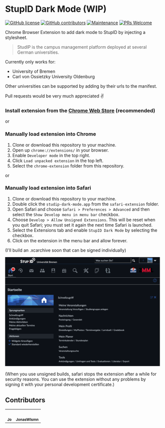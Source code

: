 # StupID Dark Mode (WIP)

[![GitHub license](https://img.shields.io/github/license/Naereen/StrapDown.js.svg)](https://github.com/JoHoop/studip-dark-mode/blob/master/LICENSE)
[![GitHub contributors](https://img.shields.io/github/contributors/JoHoop/studip-dark-mode.svg)](https://github.com/JoHoop/studip-dark-mode/graphs/contributors/)
[![Maintenance](https://img.shields.io/badge/Maintained%3F-yes-green.svg)](https://github.com/JoHoop/studip-dark-mode/graphs/commit-activity)
[![PRs Welcome](https://img.shields.io/badge/PRs-welcome-brightgreen.svg?style=flat)](http://makeapullrequest.com)

Chrome Browser Extension to add dark mode to StupID by injecting a stylesheet.

> StudIP is the campus management platform deployed at several German universities.

Currently only works for:
- University of Bremen
- Carl von Ossietzky University Oldenburg

Other universities can be supported by adding by their urls to the manifest.

Pull requests would be very much appreciated ✌️

### Install extension from the [Chrome Web Store](https://chrome.google.com/webstore/detail/studip-dark-mode/fagenjpogifjohbjmdlomhkpbipkmeel) (recommended)

or

### Manually load extension into Chrome

1. Clone or download this repository to your machine.
2. Open up `chrome://extensions/` in your browser.
3. Enable `Developer mode` in the top right.
4. Click `Load unpacked extension` in the top left.
5. Select the `chrome-extension` folder from this repository.

or

### Manually load extension into Safari

1. Clone or download this repository to your machine.
2. Double click the `studip-dark-mode.app` from the `safari-extension` folder.
3. Open Safari and choose `Safari > Preferences > Advanced` and then select the `Show Develop menu in menu bar` checkbox.
4. Choose `Develop > Allow Unsigned Extensions`. This will be reset when you quit Safari; you must set it again the next time Safari is launched.
5. Select the Extensions tab and enable `StupID Dark Mode` by selecting the checkbox.
6. Click on the extension in the menu bar and allow forever.

(I'll build an .xcarchive soon that can be signed individually)

![Screenshot](/demo.png)

(When you use unsigned builds, safari stops the extension after a while for security reasons. You can use the extension without any problems by signing it with your personal development certificate.)

## Contributors

<table>
  <tr>
    <td align="center"><a href="https://github.com/JoHoop"><img src="https://avatars.githubusercontent.com/u/67421398?v=4?s=100" width="100px;" alt=""/><br /><sub><b>Jo</b></sub></a></td>
    <td align="center"><a href="https://github.com/JonasWlsmn"><img src="https://avatars.githubusercontent.com/u/64418071?v=4?s=100" width="100px;" alt=""/><br /><sub><b>JonasWlsmn</b></sub></a></td>
  </tr>
</table>
